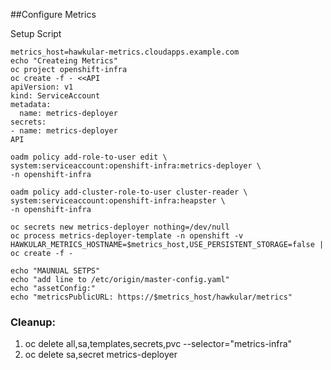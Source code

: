 ##Configure Metrics

Setup Script

```
metrics_host=hawkular-metrics.cloudapps.example.com
echo "Createing Metrics"
oc project openshift-infra
oc create -f - <<API
apiVersion: v1
kind: ServiceAccount
metadata:
  name: metrics-deployer
secrets:
- name: metrics-deployer
API

oadm policy add-role-to-user edit \
system:serviceaccount:openshift-infra:metrics-deployer \
-n openshift-infra

oadm policy add-cluster-role-to-user cluster-reader \
system:serviceaccount:openshift-infra:heapster \
-n openshift-infra

oc secrets new metrics-deployer nothing=/dev/null
oc process metrics-deployer-template -n openshift -v HAWKULAR_METRICS_HOSTNAME=$metrics_host,USE_PERSISTENT_STORAGE=false | oc create -f -

echo "MAUNUAL SETPS"
echo "add line to /etc/origin/master-config.yaml"
echo "assetConfig:"
echo "metricsPublicURL: https://$metrics_host/hawkular/metrics"
```



### Cleanup:
1. oc delete all,sa,templates,secrets,pvc --selector="metrics-infra"
2. oc delete sa,secret metrics-deployer